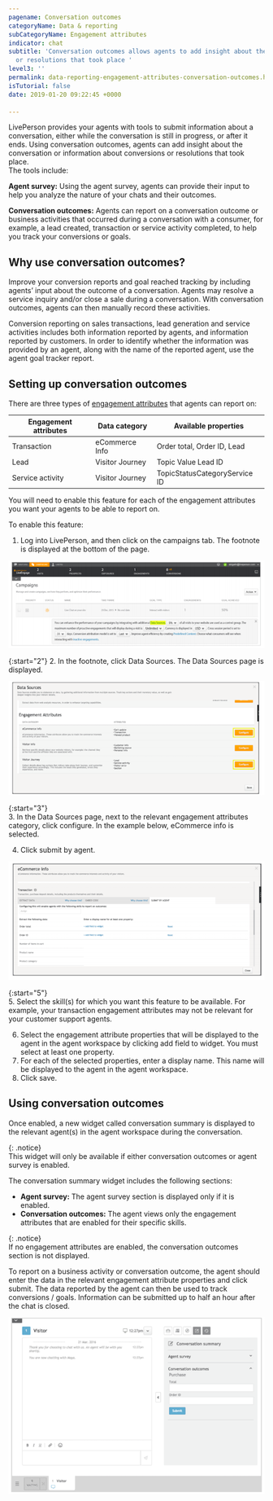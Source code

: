 ```yaml
---
pagename: Conversation outcomes
categoryName: Data & reporting
subCategoryName: Engagement attributes
indicator: chat
subtitle: 'Conversation outcomes allows agents to add insight about the conversation
  or resolutions that took place '
level3: ''
permalink: data-reporting-engagement-attributes-conversation-outcomes.html
isTutorial: false
date: 2019-01-20 09:22:45 +0000

---
```

LivePerson provides your agents with tools to submit information about a conversation, either while the conversation is still in progress, or after it ends. Using conversation outcomes, agents can add insight about the conversation or information about conversions or resolutions that took place.  
The tools include:

**Agent survey:** Using the agent survey, agents can provide their input to help you analyze the nature of your chats and their outcomes.

**Conversation outcomes:** Agents can report on a conversation outcome or business activities that occurred during a conversation with a consumer, for example, a lead created, transaction or service activity completed, to help you track your conversions or goals.

## Why use conversation outcomes?

Improve your conversion reports and goal reached tracking by including agents’ input about the outcome of a conversation. Agents may resolve a service inquiry and/or close a sale during a conversation. With conversation outcomes, agents can then manually record these activities.

Conversion reporting on sales transactions, lead generation and service activities includes both information reported by agents, and information reported by customers. In order to identify whether the information was provided by an agent, along with the name of the reported agent, use the agent goal tracker report.

## Setting up conversation outcomes

There are three types of [engagement attributes](/data-reporting-engagement-attributes-setting-up-engagement-attributes.html) that agents can report on:

| Engagement attributes | Data category | Available properties |
| --- | --- | --- |
| Transaction | eCommerce Info | Order total, Order ID, Lead |
| Lead | Visitor Journey | Topic Value Lead ID |
| Service activity | Visitor Journey | TopicStatusCategoryService ID |

You will need to enable this feature for each of the engagement attributes you want your agents to be able to report on.

To enable this feature:

1. Log into LivePerson, and then click on the campaigns tab. The footnote is displayed at the bottom of the page.

![](/img/conversation-outcomes1.png)

{:start="2"}
2. In the footnote, click Data Sources. The Data Sources page is displayed.

![](/img/conversation-outcomes2.png)

{:start="3"}  
3. In the Data Sources page, next to the relevant engagement attributes category, click configure. In the example below, eCommerce info is selected.

4. Click submit by agent.

![](/img/conversation-outcomes3.png)

{:start="5"}  
5. Select the skill(s) for which you want this feature to be available. For example, your transaction engagement attributes may not be relevant for your customer support agents.

6. Select the engagement attribute properties that will be displayed to the agent in the agent workspace by clicking add field to widget. You must select at least one property.
7. For each of the selected properties, enter a display name. This name will be displayed to the agent in the agent workspace.
8. Click save.

## Using conversation outcomes

Once enabled, a new widget called conversation summary is displayed to the relevant agent(s) in the agent workspace during the conversation.

{: .notice}  
This widget will only be available if either conversation outcomes or agent survey is enabled.

The conversation summary widget includes the following sections:

* **Agent survey:** The agent survey section is displayed only if it is enabled.
* **Conversation outcomes:** The agent views only the engagement attributes that are enabled for their specific skills.

{: .notice}  
If no engagement attributes are enabled, the conversation outcomes section is not displayed.

To report on a business activity or conversation outcome, the agent should enter the data in the relevant engagement attribute properties and click submit. The data reported by the agent can then be used to track conversions / goals. Information can be submitted up to half an hour after the chat is closed.

![](/img/conversation-outcomes4.png)